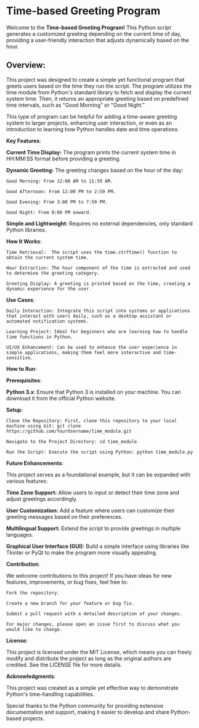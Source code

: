 # **Time-based Greeting Program**

Welcome to the **Time-based Greeting Program!** This Python script generates a customized greeting depending on the current time of day, providing a user-friendly interaction that adjusts dynamically based on the hour.

## **Overview**:

This project was designed to create a simple yet functional program that greets users based on the time they run the script. The program utilizes the time module from Python's standard library to fetch and display the current system time. Then, it returns an appropriate greeting based on predefined time intervals, such as "Good Morning" or "Good Night."

This type of program can be helpful for adding a time-aware greeting system to larger projects, enhancing user interaction, or even as an introduction to learning how Python handles date and time operations.

**Key Features**:

**Current Time Display:** The program prints the current system time in HH:MM:SS format before providing a greeting.

**Dynamic Greeting:** The greeting changes based on the hour of the day:

    Good Morning: From 12:00 AM to 11:59 AM.
    
    Good Afternoon: From 12:00 PM to 2:59 PM.
    
    Good Evening: From 3:00 PM to 7:59 PM.
    
    Good Night: From 8:00 PM onward.
    
**Simple and Lightweight:** Requires no external dependencies, only standard Python libraries.

**How It Works**:

    Time Retrieval:  The script uses the time.strftime() function to obtain the current system time.

    Hour Extraction: The hour component of the time is extracted and used to determine the greeting category.

    Greeting Display: A greeting is printed based on the time, creating a dynamic experience for the user.

**Use Cases**:

    Daily Interaction: Integrate this script into systems or applications that interact with users daily, such as a desktop assistant or automated notification systems.

    Learning Project: Ideal for beginners who are learning how to handle time functions in Python.

    UI/UX Enhancement: Can be used to enhance the user experience in simple applications, making them feel more interactive and time-sensitive.

**How to Run**:

**Prerequisites**:

**Python 3.x**: Ensure that Python 3 is installed on your machine. You can download it from the official Python website.

**Setup**:

    Clone the Repository: First, clone this repository to your local machine using Git: git clone https://github.com/YourUsername/time_module.git

    Navigate to the Project Directory: cd time_module

    Run the Script: Execute the script using Python: python time_module.py

**Future Enhancements**:

This project serves as a foundational example, but it can be expanded with various features:

**Time Zone Support:** Allow users to input or detect their time zone and adjust greetings accordingly.

**User Customization:** Add a feature where users can customize their greeting messages based on their preferences.

**Multilingual Support:** Extend the script to provide greetings in multiple languages.

**Graphical User Interface (GUI):** Build a simple interface using libraries like Tkinter or PyQt to make the program more visually appealing.

**Contribution**:

We welcome contributions to this project! If you have ideas for new features, improvements, or bug fixes, feel free to:

    Fork the repository.

    Create a new branch for your feature or bug fix.
    
    Submit a pull request with a detailed description of your changes.
    
    For major changes, please open an issue first to discuss what you would like to change.

**License**:

This project is licensed under the MIT License, which means you can freely modify and distribute the project as long as the original authors are credited. See the LICENSE file for more details.

**Acknowledgments**:

This project was created as a simple yet effective way to demonstrate Python's time-handling capabilities.

Special thanks to the Python community for providing extensive documentation and support, making it easier to develop and share Python-based projects.

